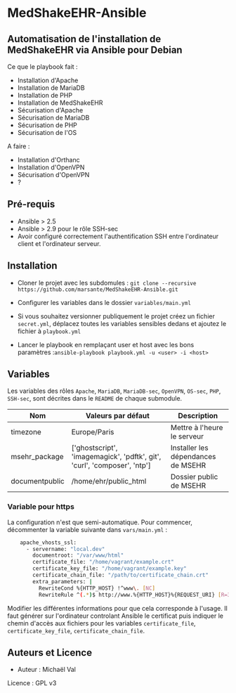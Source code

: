 # MedShakeEHR-Ansible

## Automatisation de l'installation de MedShakeEHR via Ansible pour Debian

Ce que le playbook fait :

- Installation d'Apache
- Installation de MariaDB
- Installation de PHP
- Installation de MedShakeEHR
- Sécurisation d'Apache
- Sécurisation de MariaDB
- Sécurisation de PHP
- Sécurisation de l'OS

A faire :
- Installation d'Orthanc
- Installation d'OpenVPN
- Sécurisation d'OpenVPN
- ?

## Pré-requis
- Ansible > 2.5
-  Ansible > 2.9 pour le rôle SSH-sec
- Avoir configuré correctement l'authentification SSH entre l'ordinateur client et l'ordinateur serveur.

## Installation 
- Cloner le projet avec les subdomules :
`git clone --recursive https://github.com/marsante/MedShakeEHR-Ansible.git`

- Configurer les variables dans le dossier `variables/main.yml`

- Si vous souhaitez versionner publiquement le projet créez un fichier `secret.yml`, déplacez toutes les variables sensibles dedans et ajoutez le fichier à `playbook.yml`

- Lancer le playbook en remplaçant user et host avec les bons paramètres :`ansible-playbook playbook.yml -u <user> -i <host>`

## Variables
Les variables des rôles `Apache`, `MariaDB`, `MariaDB-sec`, `OpenVPN`, `OS-sec`, `PHP`, `SSH-sec`, sont décrites dans le `README` de chaque submodule.

|Nom  | Valeurs par défaut | Description  |
|---- | ------------------ | ------------ |  
|timezone | Europe/Paris | Mettre à l'heure le serveur |
|msehr_package | ['ghostscript', 'imagemagick', 'pdftk', git', 'curl', 'composer', 'ntp'] | Installer les dépendances de MSEHR |
documentpublic | /home/ehr/public_html | Dossier public de MSEHR |

### Variable pour https
La configuration n'est que semi-automatique. Pour commencer, décommenter la variable suivante dans `vars/main.yml` :

```bash
    apache_vhosts_ssl:
      - servername: "local.dev"
        documentroot: "/var/www/html"
        certificate_file: "/home/vagrant/example.crt"
        certificate_key_file: "/home/vagrant/example.key"
        certificate_chain_file: "/path/to/certificate_chain.crt"
        extra_parameters: |
          RewriteCond %{HTTP_HOST} !^www\. [NC]
          RewriteRule ^(.*)$ http://www.%{HTTP_HOST}%{REQUEST_URI} [R=301,L]
```
Modifier les différentes informations pour que cela corresponde à l'usage. Il faut générer sur l'ordinateur controlant Ansible le certificat puis indiquer le chemin d'accès aux fichiers pour les variables `certificate_file`, `certificate_key_file`, `certificate_chain_file`.

## Auteurs et Licence

* Auteur : Michaël Val

Licence : GPL v3